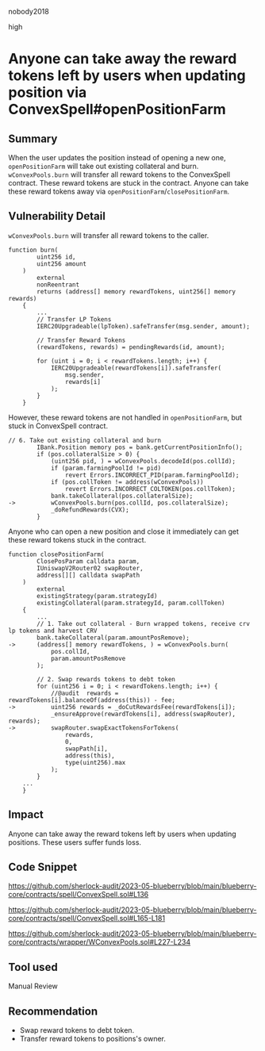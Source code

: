 nobody2018

high

# Anyone can take away the reward tokens left by users when updating position via ConvexSpell#openPositionFarm

## Summary

When the user updates the position instead of opening a new one, `openPositionFarm` will take out existing collateral and burn. `wConvexPools.burn` will transfer all reward tokens to the ConvexSpell contract. These reward tokens are stuck in the contract. Anyone can take these reward tokens away via `openPositionFarm`/`closePositionFarm`.

## Vulnerability Detail

`wConvexPools.burn` will transfer all reward tokens to the caller.

```solidity
function burn(
        uint256 id,
        uint256 amount
    )
        external
        nonReentrant
        returns (address[] memory rewardTokens, uint256[] memory rewards)
    {
        ...
        // Transfer LP Tokens
        IERC20Upgradeable(lpToken).safeTransfer(msg.sender, amount);

        // Transfer Reward Tokens
        (rewardTokens, rewards) = pendingRewards(id, amount);

        for (uint i = 0; i < rewardTokens.length; i++) {
            IERC20Upgradeable(rewardTokens[i]).safeTransfer(
                msg.sender,
                rewards[i]
            );
        }
    }
```

However, these reward tokens are not handled in `openPositionFarm`, but stuck in ConvexSpell contract. 

```solidity
// 6. Take out existing collateral and burn
        IBank.Position memory pos = bank.getCurrentPositionInfo();
        if (pos.collateralSize > 0) {
            (uint256 pid, ) = wConvexPools.decodeId(pos.collId);
            if (param.farmingPoolId != pid)
                revert Errors.INCORRECT_PID(param.farmingPoolId);
            if (pos.collToken != address(wConvexPools))
                revert Errors.INCORRECT_COLTOKEN(pos.collToken);
            bank.takeCollateral(pos.collateralSize);
->          wConvexPools.burn(pos.collId, pos.collateralSize);
            _doRefundRewards(CVX);
        }
```

Anyone who can open a new position and close it immediately can get these reward tokens stuck in the contract.

```solidity
function closePositionFarm(
        ClosePosParam calldata param,
        IUniswapV2Router02 swapRouter,
        address[][] calldata swapPath
    )
        external
        existingStrategy(param.strategyId)
        existingCollateral(param.strategyId, param.collToken)
    {
        ...
        // 1. Take out collateral - Burn wrapped tokens, receive crv lp tokens and harvest CRV
        bank.takeCollateral(param.amountPosRemove);
->      (address[] memory rewardTokens, ) = wConvexPools.burn(
            pos.collId,
            param.amountPosRemove
        );

        // 2. Swap rewards tokens to debt token
        for (uint256 i = 0; i < rewardTokens.length; i++) {
            //@audit  rewards = rewardTokens[i].balanceOf(address(this)) - fee;
->          uint256 rewards = _doCutRewardsFee(rewardTokens[i]);
            _ensureApprove(rewardTokens[i], address(swapRouter), rewards);
->          swapRouter.swapExactTokensForTokens(
                rewards,
                0,
                swapPath[i],
                address(this),
                type(uint256).max
            );
        }
    ...
    }
```

## Impact

Anyone can take away the reward tokens left by users when updating positions. These users suffer funds loss.

## Code Snippet

https://github.com/sherlock-audit/2023-05-blueberry/blob/main/blueberry-core/contracts/spell/ConvexSpell.sol#L136

https://github.com/sherlock-audit/2023-05-blueberry/blob/main/blueberry-core/contracts/spell/ConvexSpell.sol#L165-L181

https://github.com/sherlock-audit/2023-05-blueberry/blob/main/blueberry-core/contracts/wrapper/WConvexPools.sol#L227-L234

## Tool used

Manual Review

## Recommendation

- Swap reward tokens to debt token.
- Transfer reward tokens to positions's owner.
